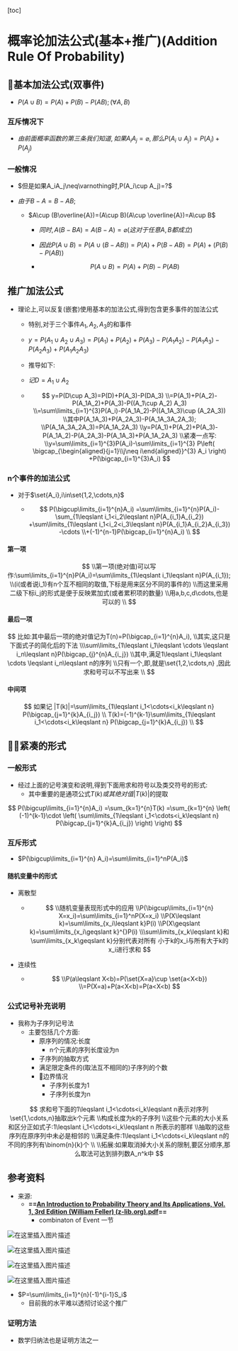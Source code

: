 [toc]



# 概率论加法公式(基本+推广)(Addition Rule Of Probability)

## 🎈基本加法公式(双事件)

- $P(A\cup B)=P(A)+P(B)-P(AB);(\forall A,B)$


### 互斥情况下

- $由前面概率函数的第三条我们知道,如果A_iA_j=\varnothing,那么P(A_i\cup A_j)=P(A_i)+P(A_j)$


### 一般情况

- $但是如果A_iA_j\neq\varnothing时,P(A_i\cup A_j)=?$

- $由于B-A=B-AB;$
  - $A\cup (B\overline{A})=(A\cup B)(A\cup \overline{A})=A\cup B$
    - $同时,A(B-BA)=A(B-A)=\varnothing(这对于任意A,B都成立)$
    - $因此P(A\cup B)=P(A\cup (B-AB))=P(A)+P(B-AB)=P(A)+(P(B)-P(AB))$
    
    - $$
      P(A\cup B)=P(A)+P(B)-P(AB)
      $$
    
      

## 推广加法公式

- 理论上,可以反复(嵌套)使用基本的加法公式,得到包含更多事件的加法公式

  - 特别,对于三个事件$A_1,A_2,A_3$的和事件

  - $y=P(A_1\cup A_2\cup A_3)=P(A_1)+P(A_2)+P(A_3)-P(A_1A_2)-P(A_1A_3)-P(A_2A_3)+P(A_1A_2A_3)$

  - 推导如下:

  - $记D=A_1\cup A_2$

  - $$
    y=P(D\cup A_3)=P(D)+P(A_3)-P(DA_3)
    \\=P(A_1)+P(A_2)-P(A_1A_2)+P(A_3)-P((A_1\cup A_2) A_3)
    \\=\sum\limits_{i=1}^{3}P(A_i)-P(A_1A_2)-P((A_1A_3)\cup (A_2A_3))
    \\其中P(A_1A_3)+P(A_2A_3)-P(A_1A_3A_2A_3);
    \\P(A_1A_3A_2A_3)=P(A_1A_2A_3)
    \\y=P(A_1)+P(A_2)+P(A_3)-P(A_1A_2)-P(A_2A_3)-P(A_1A_3)+P(A_1A_2A_3)
    \\紧凑一点写:
    \\y=\sum\limits_{i=1}^{3}P(A_i)-\sum\limits_{i=1}^{3}
    P\left(
    \bigcap_{\begin{aligned}{j=1}\\j\neq i\end{aligned}}^{3}
    A_i
    \right)
    +P(\bigcap_{i=1}^{3}A_i)
    $$

### n个事件的加法公式

- 对于$\set{A_i},i\in\set{1,2,\cdots,n}$

  - $$
    P(\bigcup\limits_{i=1}^{n}A_i)
    =\sum\limits_{i=1}^{n}P(A_i)-\sum_{1\leqslant i_1<i_2\leqslant n}P(A_{i_1}A_{i_2})
    +\sum\limits_{1\leqslant i_1<i_2<i_3\leqslant n}P(A_{i_1}A_{i_2}A_{i_3})
    -\cdots
    \\+(-1)^{n-1}P(\bigcap_{i=1}^{n}A_i)
    \\
    $$

#### 第一项

$$
\\第一项(绝对值)可以写作:\sum\limits_{i=1}^{n}P(A_i)=\sum\limits_{1\leqslant i_1\leqslant n}P(A_{i_1});
\\(i(或者说i_1)有n个互不相同的取值,下标是用来区分不同的事件的)
\\而这里采用二级下标i_j的形式是便于反映累加式(或者累积项的数量)
\\用a,b,c,d\cdots,也是可以的
\\
$$



#### 最后一项

$$
比如:其中最后一项的绝对值记为T(n)=P(\bigcap_{i=1}^{n}A_i),
\\其实,这只是下面式子的简化后的下法
\\\sum\limits_{1\leqslant i_1\leqslant \cdots \leqslant i_n\leqslant n}P(\bigcap_{j}^{n}A_{i_j})
\\其中,满足1\leqslant i_1\leqslant \cdots \leqslant i_n\leqslant n的序列
\\只有一个,即,就是\set{1,2,\cdots,n}
,因此求和号可以不写出来
\\
$$

#### 中间项

$$
如果记
|T(k)|=\sum\limits_{1\leqslant i_1<\cdots<i_k\leqslant n}
P(\bigcap_{j=1}^{k}A_{i_j})
\\
T(k)=(-1)^{k-1}\sum\limits_{1\leqslant i_1<\cdots<i_k\leqslant n}
P(\bigcap_{j=1}^{k}A_{i_j})
\\
$$



## 🎈🎈紧凑的形式

### 一般形式

- 经过上面的记号演变和说明,得到下面用求和符号以及类交符号的形式:
  - 其中重要的是通项公式$T(k)或其绝对值|T(k)|$的提取

$$
P(\bigcup\limits_{i=1}^{n}A_i)
=\sum_{k=1}^{n}T(k)
=\sum_{k=1}^{n}
\left(
(-1)^{k-1}\cdot
    \left(
        \sum\limits_{1\leqslant i_1<\cdots<i_k\leqslant n}
        P(\bigcap_{j=1}^{k}A_{i_j})
    \right)
\right)
$$

### 互斥形式

- $P(\bigcup\limits_{i=1}^{n} A_i)=\sum\limits_{i=1}^nP(A_i)$

#### 随机变量中的形式

- 离散型

  - $$
    \\随机变量表现形式中的应用
    \\P(\bigcup\limits_{i=1}^{n} X=x_i)=\sum\limits_{i=1}^nP(X=x_i)
    \\P(X\leqslant k)=\sum\limits_{x_i\leqslant k}P(i)
    \\P(X\geqslant k)=\sum\limits_{x_i\geqslant k}^{}P(i)
    \\\sum\limits_{x_k\leqslant k}和\sum\limits_{x_k\geqslant k}分别代表对所有
    小于k的x_i与所有大于k的x_i进行求和
    $$




- 连续性

  - $$
    \\P(a\leqslant X<b)=P(\set{X=a}\cup \set{a<X<b})
    \\=P(X=a)+P(a<X<b)=P(a<X<b)
    $$

    

### 公式记号补充说明

- 我称为子序列记号法
  - 主要包括几个方面:
    - 原序列的情况:长度
      - n个元素的序列长度设为n
    - 子序列的抽取方式
    - 满足限定条件的(取法互不相同的)子序列的个数
    - 🎢边界情况
      - 子序列长度为1
      - 子序列长度为n

$$
求和号下面的1\leqslant i_1<\cdots<i_k\leqslant n表示对序列\set{1,\cdots,n}抽取出k个元素
\\构成长度为k的子序列
\\这些个元素的大小关系和区分正如式子:1\leqslant i_1<\cdots<i_k\leqslant n
所表示的那样
\\抽取的这些序列在原序列中未必是相邻的
\\满足条件:1\leqslant i_1<\cdots<i_k\leqslant n的不同的序列有\binom{n}{k}个
\\
\\拓展:如果取消掉大小关系的限制,要区分顺序,那么取法可达到排列数A_n^k中
$$




## 参考资料

- 来源:
  - **==<u>An Introduction to Probability Theory and Its Applications, Vol. 1, 3rd Edition (William Feller) (z-lib.org).pdf</u>==**
    - combinaton of Event 一节

![在这里插入图片描述](https://img-blog.csdnimg.cn/c90826623d444353950e862327d71954.png)


![在这里插入图片描述](https://img-blog.csdnimg.cn/e500c05e95514f5e9a60be21ca8b985d.png)


![在这里插入图片描述](https://img-blog.csdnimg.cn/6709998772f04259add2fe9467f74685.png)


![在这里插入图片描述](https://img-blog.csdnimg.cn/d66b6b66dc554d39a7145e31a27ecc8d.png)


- $P=\sum\limits_{i=1}^{n}(-1)^{i-1}S_i$
  - 目前我的水平难以透彻讨论这个推广

### 证明方法

- 数学归纳法也是证明方法之一

  